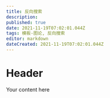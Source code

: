 ```yaml
---
title: 反向搜索
description: 
published: true
date: 2021-11-19T07:02:01.044Z
tags: 模板-图论, 反向搜索
editor: markdown
dateCreated: 2021-11-19T07:02:01.044Z
---
```


# Header
Your content here